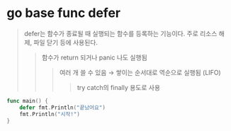 # go base func defer

> defer는 함수가 종료될 때 실행되는 함수를 등록하는 기능이다. 주로 리소스 해제, 파일 닫기 등에 사용된다.
>
> > 함수가 return 되거나 panic 나도 실행됨
> >
> > > 여러 개 쓸 수 있음 → 쌓이는 순서대로 역순으로 실행됨 (LIFO)
> > >
> > > > try catch의 finally 용도로 사용

```go
func main() {
    defer fmt.Println("끝났어요")
    fmt.Println("시작!")
}
```
